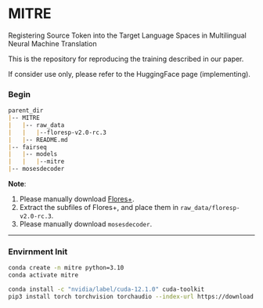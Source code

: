 # MITRE

Registering Source Token into the Target Language Spaces in Multilingual Neural Machine Translation

This is the repository for reproducing the training described in our paper.

If consider use only, please refer to the HuggingFace page (implementing). 

### Begin

```markdown
parent_dir
|-- MITRE
|   |-- raw_data
|   |   |--floresp-v2.0-rc.3
|   |-- README.md
|-- fairseq
|   |-- models
|   |   |--mitre
|-- mosesdecoder
```

**Note**:  
1. Please manually download [Flores+](https://github.com/openlanguagedata/flores/tags/v2.0-rc.3). 
2. Extract the subfiles of Flores+, and place them in `raw_data/floresp-v2.0-rc.3`.
2. Please manually download `mosesdecoder`.

---

### Envirnment Init

```bash
conda create -n mitre python=3.10
conda activate mitre

conda install -c "nvidia/label/cuda-12.1.0" cuda-toolkit
pip3 install torch torchvision torchaudio --index-url https://download.pytorch.org/whl/cu121




